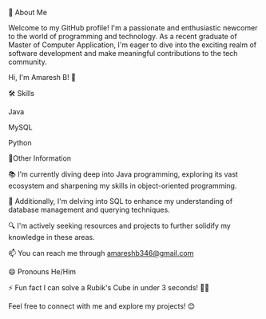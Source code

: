 🚀 About Me

Welcome to my GitHub profile! I'm a passionate and enthusiastic newcomer to the world of programming and technology. As a recent graduate of Master of Computer Application, I'm eager to dive into the exciting realm of software development and make meaningful contributions to the tech community.

Hi, I'm Amaresh B! 👋

🛠 Skills

Java

MySQL

Python

🌱Other Information

📚 I'm currently diving deep into Java programming, exploring its vast ecosystem and sharpening my skills in object-oriented programming.

💾 Additionally, I'm delving into SQL to enhance my understanding of database management and querying techniques.

🔍 I'm actively seeking resources and projects to further solidify my knowledge in these areas.

📫 You can reach me through amareshb346@gmail.com

😄 Pronouns He/Him

⚡️ Fun fact I can solve a Rubik's Cube in under 3 seconds! 🎲😂

Feel free to connect with me and explore my projects! 😊
